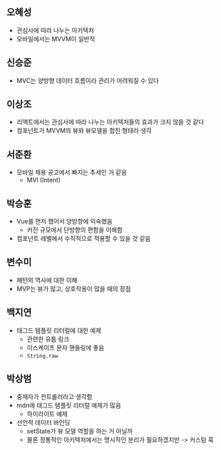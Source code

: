 ## 오혜성

- 관심사에 따라 나누는 아키텍처
- 모바일에서는 MVVM이 일반적

## 신승준 

- MVC는 양방향 데이터 흐름이라 관리가 어려워질 수 있다

## 이상조

- 리액트에서는 관심사에 따라 나누는 아키텍처들의 효과가 크지 않을 것 같다
- 컴포넌트가 MVVM의 뷰와 뷰모델을 합친 형태라 생각

## 서준환

- 모바일 채용 공고에서 빠지는 추세인 거 같음
  - MVI (Intent)

## 박승훈

- Vue를 먼저 했어서 양방향에 익숙했음
  - 커진 규모에서 단방향의 편함을 이해함
- 컴포넌트 레벨에서 수직적으로 적용할 수 있을 것 같음

## 변수미

- 패턴의 역사에 대한 이해
- MVP는 뷰가 많고, 상호작용이 많을 때의 장점

## 백지연

- 태그드 템플릿 리터럴에 대한 예제
  - 관련한 유툽 링크
  - 이스케이프 문자 핸들링에 좋음
  - `String.raw`

## 박상범

- 중재자가 컨트롤러라고 생각함
- mdn에 태그드 템플릿 리터럴 예제가 많음
  - 하이라이트 예제
- 선언적 데이터 바인딩
  - setState가 뷰 모델 역할을 하는 거 아닐까
  - 물론 정통적인 아키텍처에서는 명시적인 분리가 필요하겠지만 -> 커스텀 훅

